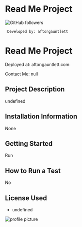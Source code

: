 # Read Me Project

![GitHub followers](https://img.shields.io/github/followers/aftongauntlett?style=social)

```
 Developed by: aftongauntlett 
```


# Read Me Project

 Deployed at: aftongauntlett.com

Contact Me: null

## Project Description
undefined

## Installation Information
None

## Getting Started
Run

## How to Run a Test
 No

## License Used
* undefined

![profile picture](https://avatars1.githubusercontent.com/u/59119773?v=4)